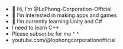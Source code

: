 - 👋 Hi, I’m @LoPhong-Corporation-Official
- 👀 I’m interested in making apps and games
- 🌱 I’m currently learning Unity and C#
- I need to learn C++
- Please subscribe for me ^ ^
- youtube.com/@lophongcorporationofficial

<!---
LoPhong-Corporation-Official/LoPhong-Corporation-Official is a ✨ special ✨ repository because its `README.md` (this file) appears on your GitHub profile.
You can click the Preview link to take a look at your changes.
--->
